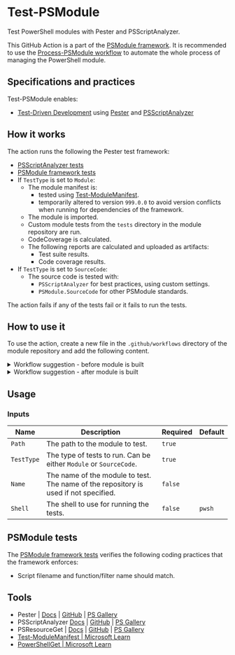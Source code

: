 # Test-PSModule

Test PowerShell modules with Pester and PSScriptAnalyzer.

This GitHub Action is a part of the [PSModule framework](https://github.com/PSModule). It is recommended to use the [Process-PSModule workflow](https://github.com/PSModule/Process-PSModule) to automate the whole process of managing the PowerShell module.

## Specifications and practices

Test-PSModule enables:

- [Test-Driven Development](https://testdriven.io/test-driven-development/) using [Pester](https://pester.dev) and [PSScriptAnalyzer](https://learn.microsoft.com/en-us/powershell/utility-modules/psscriptanalyzer/overview?view=ps-modules)

## How it works

The action runs the following the Pester test framework:
- [PSScriptAnalyzer tests](https://learn.microsoft.com/en-us/powershell/utility-modules/psscriptanalyzer/rules/readme?view=ps-modules)
- [PSModule framework tests](#psmodule-tests)
- If `TestType` is set to `Module`:
  - The module manifest is:
    - tested using [Test-ModuleManifest](https://learn.microsoft.com/en-us/powershell/module/microsoft.powershell.core/test-modulemanifest).
    - temporarily altered to version `999.0.0` to avoid version conflicts when running for dependencies of the framework.
  - The module is imported.
  - Custom module tests from the `tests` directory in the module repository are run.
  - CodeCoverage is calculated.
  - The following reports are calculated and uploaded as artifacts:
    - Test suite results.
    - Code coverage results.
- If `TestType` is set to `SourceCode`:
  - The source code is tested with:
    - `PSScriptAnalyzer` for best practices, using custom settings.
    - `PSModule.SourceCode` for other PSModule standards.

The action fails if any of the tests fail or it fails to run the tests.

## How to use it

To use the action, create a new file in the `.github/workflows` directory of the module repository and add the following content.
<details>
<summary>Workflow suggestion - before module is built</summary>

```yaml
name: Test-PSModule

on: [push]

jobs:
  Test-PSModule:
    name: Test-PSModule
    runs-on: ubuntu-latest
    steps:
      - name: Checkout repo
        uses: actions/checkout@v4

      - name: Initialize environment
        uses: PSModule/Initialize-PSModule@main

      - name: Test-PSModule
        uses: PSModule/Test-PSModule@main
        with:
          Path: src
          TestType: SourceCode

```
</details>

<details>
<summary>Workflow suggestion - after module is built</summary>

```yaml
name: Test-PSModule

on: [push]

jobs:
  Test-PSModule:
    name: Test-PSModule
    runs-on: ubuntu-latest
    steps:
      - name: Checkout repo
        uses: actions/checkout@v4

      - name: Initialize environment
        uses: PSModule/Initialize-PSModule@main

      - name: Test-PSModule
        uses: PSModule/Test-PSModule@main
        with:
          Path: outputs/modules
          TestType: Module

```
</details>

## Usage

### Inputs

| Name | Description | Required | Default |
| ---- | ----------- | -------- | ------- |
| `Path` | The path to the module to test. | `true` | |
| `TestType` | The type of tests to run. Can be either `Module` or `SourceCode`.  | `true` | |
| `Name` | The name of the module to test. The name of the repository is used if not specified. | `false` | |
| `Shell` | The shell to use for running the tests. | `false` | `pwsh` |

## PSModule tests

The [PSModule framework tests](https://github.com/PSModule/Test-PSModule/blob/main/scripts/tests/PSModule/PSModule.Tests.ps1) verifies the following coding practices that the framework enforces:

- Script filename and function/filter name should match.

## Tools

- Pester | [Docs](https://www.pester.dev) | [GitHub](https://github.com/Pester/Pester) | [PS Gallery](https://www.powershellgallery.com/packages/Pester/)
- PSScriptAnalyzer [Docs](https://learn.microsoft.com/en-us/powershell/utility-modules/psscriptanalyzer/overview?view=ps-modules) | [GitHub](https://github.com/PowerShell/PSScriptAnalyzer) | [PS Gallery](https://www.powershellgallery.com/packages/PSScriptAnalyzer/)
- PSResourceGet | [Docs](https://learn.microsoft.com/en-us/powershell/module/microsoft.powershell.psresourceget/?view=powershellget-3.x) | [GitHub](https://github.com/PowerShell/PSResourceGet) | [PS Gallery](https://www.powershellgallery.com/packages/Microsoft.PowerShell.PSResourceGet/)
- [Test-ModuleManifest | Microsoft Learn](https://learn.microsoft.com/en-us/powershell/module/microsoft.powershell.core/test-modulemanifest)
- [PowerShellGet | Microsoft Learn](https://learn.microsoft.com/en-us/powershell/module/PowerShellGet/test-scriptfileinfo)
